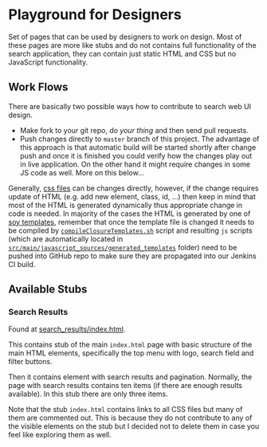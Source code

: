 # Playground for Designers

Set of pages that can be used by designers to work on design. Most of these pages are more like stubs and do not contains full functionality of the search application, they can contain just static HTML and CSS but no JavaScript functionality.

## Work Flows

There are basically two possible ways how to contribute to search web UI design.

- Make fork to your git repo, do _your thing_ and then send pull requests.
- Push changes directly to `master` branch of this project. The advantage of this approach is that automatic build will be started shortly after change push and once it is finished you could verify how the changes play out in live application. On the other hand it might require changes in some JS code as well. More on this below...

Generally, [css files][css_files] can be changes directly, however, if the change requires update of HTML (e.g. add new element, class, id, …) then keep in mind that most of the HTML is generated dynamically thus appropriate change in code is needed. In majority of the cases the HTML is generated by one of [soy templates][soy_templates], remember that once the template file is changed it needs to be compiled by [`compileClosureTemplates.sh`][compileClosureTemplates.sh] script and resulting `js` scripts (which are automatically located in [`src/main/javascript_sources/generated_templates`][generated_templates] folder) need to be pushed into GitHub repo to make sure they are propagated into our Jenkins CI build.

[css_files]: ../css
[soy_templates]: ../../../main/soy_templates
[compileClosureTemplates.sh]: ../../../../compileClosureTemplates.sh
[generated_templates]: ../../javascript_sources/generated_templates

## Available Stubs

### Search Results

Found at [search_results/index.html](./search_results/index.html).

This contains stub of the main `index.html` page with basic structure of the main HTML elements, specifically the top menu with logo, search field and filter buttons.

Then it contains element with search results and pagination. Normally, the page with search results contains ten items (if there are enough results available). In this stub there are only three items.

Note that the stub `index.html` contains links to all CSS files but many of them are commented out. This is because they do not contribute to any of the visible elements on the stub but I decided not to delete them in case you feel like exploring them as well.
